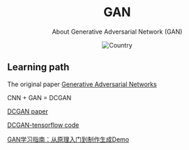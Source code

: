 <h1 align="center">GAN</h1>
<div align="center">




About  Generative Adversarial Network (GAN)

![Country](https://img.shields.io/badge/country-China-red)

</div>

## Learning path

The original paper  [Generative Adversarial Networks](https://arxiv.org/abs/1406.2661)



CNN + GAN = DCGAN

[DCGAN paper](https://arxiv.org/abs/1511.06434)

[DCGAN-tensorflow code](https://github.com/carpedm20/DCGAN-tensorflow)



[GAN学习指南：从原理入门到制作生成Demo](https://zhuanlan.zhihu.com/p/24767059)